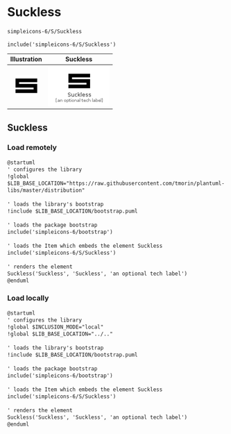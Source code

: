 # Suckless


```text
simpleicons-6/S/Suckless
```

```text
include('simpleicons-6/S/Suckless')
```



| Illustration | Suckless |
| :---: | :---: |
| ![illustration for Illustration](../../simpleicons-6/S/Suckless.png) | ![illustration for Suckless](../../simpleicons-6/S/Suckless.Local.png) |




## Suckless

### Load remotely
```plantuml
@startuml
' configures the library
!global $LIB_BASE_LOCATION="https://raw.githubusercontent.com/tmorin/plantuml-libs/master/distribution"

' loads the library's bootstrap
!include $LIB_BASE_LOCATION/bootstrap.puml

' loads the package bootstrap
include('simpleicons-6/bootstrap')

' loads the Item which embeds the element Suckless
include('simpleicons-6/S/Suckless')

' renders the element
Suckless('Suckless', 'Suckless', 'an optional tech label')
@enduml
```

### Load locally
```plantuml
@startuml
' configures the library
!global $INCLUSION_MODE="local"
!global $LIB_BASE_LOCATION="../.."

' loads the library's bootstrap
!include $LIB_BASE_LOCATION/bootstrap.puml

' loads the package bootstrap
include('simpleicons-6/bootstrap')

' loads the Item which embeds the element Suckless
include('simpleicons-6/S/Suckless')

' renders the element
Suckless('Suckless', 'Suckless', 'an optional tech label')
@enduml
```

